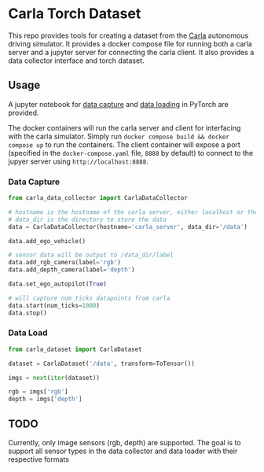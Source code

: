 # Carla Torch Dataset
This repo provides tools for creating a dataset from the [Carla](https://carla.org/) autonomous driving simulator. It provides a docker compose file for running both a carla server and a jupyter server for connecting the carla client. It also provides a data collector interface and torch dataset. 

## Usage
A jupyter notebook for [data capture](https://github.com/OLeather/carla-torch-dataset/blob/master/examples/example_capture.ipynb) and [data loading](https://github.com/OLeather/carla-torch-dataset/blob/master/examples/example_load_torch.ipynb) in PyTorch are provided.

The docker containers will run the carla server and client for interfacing with the carla simulator. Simply run `docker compose build && docker compose up` to run the containers. The client container will expose a port (specified in the `docker-compose.yaml` file, `8888` by default) to connect to the jupyer server using `http://localhost:8888`. 

### Data Capture
```python
from carla_data_collector import CarlaDataCollector

# hostname is the hostname of the carla server, either localhost or the name of the docker container
# data_dir is the directory to store the data
data = CarlaDataCollector(hostname='carla_server', data_dir='/data')

data.add_ego_vehicle()

# sensor data will be output to /data_dir/label
data.add_rgb_camera(label='rgb')
data.add_depth_camera(label='depth')

data.set_ego_autopilot(True)

# will capture num_ticks datapoints from carla
data.start(num_ticks=1000)
data.stop()
```

### Data Load
```python
from carla_dataset import CarlaDataset

dataset = CarlaDataset('/data', transform=ToTensor())

imgs = next(iter(dataset))

rgb = imgs['rgb']
depth = imgs['depth']
```

## TODO
Currently, only image sensors (rgb, depth) are supported. The goal is to support all sensor types in the data collector and data loader with their respective formats
